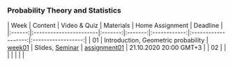 ### Probability Theory and Statistics

| Week   | Content                | Video & Quiz | Materials | Home Assignment | Deadline |
|:------:|:-----------------------|:-------:|:-------:|:------------:|:-------------------:|:------------------:|
| 01     | Introduction, Geometric probability  | [week01](https://oninemipt.teachbase.ru/course_sessions/261335) | Slides, [Seminar](../master/week01_geometric_probability) | [assignment01](../master/homeworks/assignment01) |  21.10.2020 20:00 GMT+3 |
| 02    |  |  |  |  |  |  |

